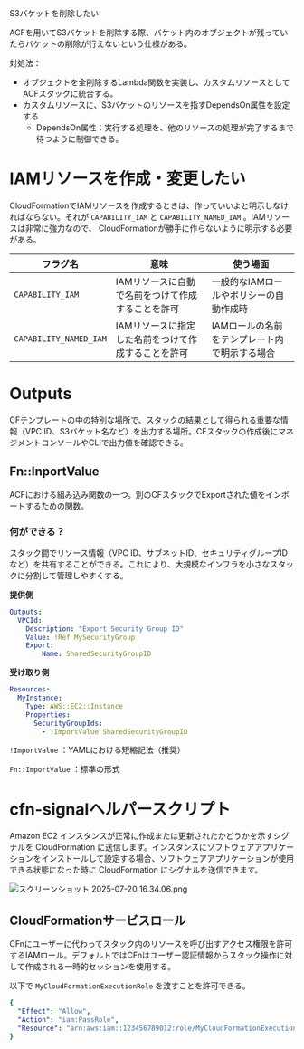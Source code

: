 S3バケットを削除したい

ACFを用いてS3バケットを削除する際、バケット内のオブジェクトが残っていたらバケットの削除が行えないという仕様がある。

対処法：

- オブジェクトを全削除するLambda関数を実装し、カスタムリソースとしてACFスタックに統合する。
- カスタムリソースに、S3バケットのリソースを指すDependsOn属性を設定する
    - DependsOn属性：実行する処理を、他のリソースの処理が完了するまで待つように制御できる。

# IAMリソースを作成・変更したい

CloudFormationでIAMリソースを作成するときは、作っていいよと明示しなければならない。それが `CAPABILITY_IAM` と `CAPABILITY_NAMED_IAM` 。IAMリソースは非常に強力なので、 CloudFormationが勝手に作らないように明示する必要がある。

| フラグ名 | 意味 | 使う場面 |
| --- | --- | --- |
| `CAPABILITY_IAM` | IAMリソースに自動で名前をつけて作成することを許可 | 一般的なIAMロールやポリシーの自動作成時 |
| `CAPABILITY_NAMED_IAM` | IAMリソースに指定した名前をつけて作成することを許可 | IAMロールの名前をテンプレート内で明示する場合 |

# Outputs

CFテンプレートの中の特別な場所で、スタックの結果として得られる重要な情報（VPC ID、S3バケット名など）を出力する場所。CFスタックの作成後にマネジメントコンソールやCLIで出力値を確認できる。

## Fn::InportValue

ACFにおける組み込み関数の一つ。別のCFスタックでExportされた値をインポートするための関数。

### 何ができる？

スタック間でリソース情報（VPC ID、サブネットID、セキュリティグループIDなど）を共有することができる。これにより、大規模なインフラを小さなスタックに分割して管理しやすくする。

**提供側**

```yaml
Outputs:
  VPCId:
    Description: "Export Security Group ID"
    Value: !Ref MySecurityGroup
    Export:
	    Name: SharedSecurityGroupID
```

**受け取り側**

```yaml
Resources:
  MyInstance:
    Type: AWS::EC2::Instance
    Properties:
      SecurityGroupIds:
        - !ImportValue SharedSecurityGroupID
```

`!ImportValue` ：YAMLにおける短縮記法（推奨）

`Fn::ImportValue` ：標準の形式

# cfn-signalヘルパースクリプト

Amazon EC2 インスタンスが正常に作成または更新されたかどうかを示すシグナルを CloudFormation に送信します。インスタンスにソフトウェアアプリケーションをインストールして設定する場合、ソフトウェアアプリケーションが使用できる状態になった時に CloudFormation にシグナルを送信できます。

![スクリーンショット 2025-07-20 16.34.06.png](スクリーンショット_2025-07-20_16.34.06.png)

## CloudFormationサービスロール

CFnにユーザーに代わってスタック内のリソースを呼び出すアクセス権限を許可するIAMロール。デフォルトではCFnはユーザー認証情報からスタック操作に対して作成される一時的セッションを使用する。

以下で `MyCloudFormationExecutionRole` を渡すことを許可できる。

```yaml
{
  "Effect": "Allow",
  "Action": "iam:PassRole",
  "Resource": "arn:aws:iam::123456789012:role/MyCloudFormationExecutionRole"
}
```